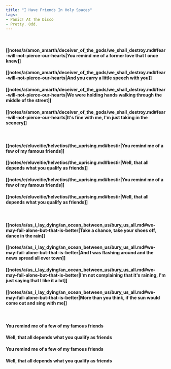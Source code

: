 ```yaml
---
title: "I Have Friends In Holy Spaces"
tags:
- Panic! At The Disco
- Pretty. Odd.
---
```

&nbsp;
#### [[notes/a/amon_amarth/deceiver_of_the_gods/we_shall_destroy.md#fear-will-not-pierce-our-hearts|You remind me of a former love that I once knew]]
#### [[notes/a/amon_amarth/deceiver_of_the_gods/we_shall_destroy.md#fear-will-not-pierce-our-hearts|And you carry a little speech with you]]
#### [[notes/a/amon_amarth/deceiver_of_the_gods/we_shall_destroy.md#fear-will-not-pierce-our-hearts|We were holding hands walking through the middle of the street]]
#### [[notes/a/amon_amarth/deceiver_of_the_gods/we_shall_destroy.md#fear-will-not-pierce-our-hearts|It's fine with me, I'm just taking in the scenery]]
&nbsp;
#### [[notes/e/eluveitie/helvetios/the_uprising.md#bestir|You remind me of a few of my famous friends]]
#### [[notes/e/eluveitie/helvetios/the_uprising.md#bestir|Well, that all depends what you qualify as friends]]
#### [[notes/e/eluveitie/helvetios/the_uprising.md#bestir|You remind me of a few of my famous friends]]
#### [[notes/e/eluveitie/helvetios/the_uprising.md#bestir|Well, that all depends what you qualify as friends]]
&nbsp;
#### [[notes/a/as_i_lay_dying/an_ocean_between_us/bury_us_all.md#we-may-fail-alone-but-that-is-better|Take a chance, take your shoes off, dance in the rain]]
#### [[notes/a/as_i_lay_dying/an_ocean_between_us/bury_us_all.md#we-may-fail-alone-but-that-is-better|And I was flashing around and the news spread all over town]]
#### [[notes/a/as_i_lay_dying/an_ocean_between_us/bury_us_all.md#we-may-fail-alone-but-that-is-better|I'm not complaining that it's raining, I'm just saying that I like it a lot]]
#### [[notes/a/as_i_lay_dying/an_ocean_between_us/bury_us_all.md#we-may-fail-alone-but-that-is-better|More than you think, if the sun would come out and sing with me]]
&nbsp;
#### You remind me of a few of my famous friends
#### Well, that all depends what you qualify as friends
#### You remind me of a few of my famous friends
#### Well, that all depends what you qualify as friends
